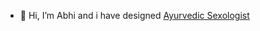 - 👋 Hi, I’m Abhi and i have designed <a href="https://google.com/url?q=https://drsureshmondal.in/west-bengal/burdwan/asansol/Ayurvedic-Sexologist">Ayurvedic Sexologist</a>

<!---
apkakart/apkakart is a ✨ special ✨ repository because its `README.md` (this file) appears on your GitHub profile.
You can click the Preview link to take a look at your changes.
--->
